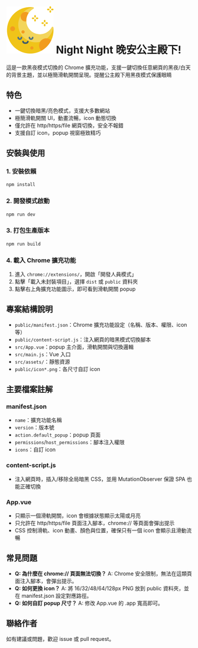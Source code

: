 # ![主畫面](public/icon128.png) Night Night 晚安公主殿下!

這是一款黑夜模式切換的 Chrome 擴充功能，支援一鍵切換任意網頁的黑夜/白天的背景主題，並以極簡滑軌開關呈現。提醒公主殿下用黑夜模式保護眼睛

## 特色
- 一鍵切換暗黑/亮色模式，支援大多數網站
- 極簡滑軌開關 UI，動畫流暢，icon 動態切換
- 僅允許在 http/https/file 網頁切換，安全不報錯
- 支援自訂 icon，popup 視窗極致精巧

## 安裝與使用

### 1. 安裝依賴
```sh
npm install
```

### 2. 開發模式啟動
```sh
npm run dev
```

### 3. 打包生產版本
```sh
npm run build
```

### 4. 載入 Chrome 擴充功能
1. 進入 `chrome://extensions/`，開啟「開發人員模式」
2. 點擊「載入未封裝項目」，選擇 `dist` 或 `public` 資料夾
3. 點擊右上角擴充功能圖示，即可看到滑軌開關 popup

## 專案結構說明

- `public/manifest.json`：Chrome 擴充功能設定（名稱、版本、權限、icon 等）
- `public/content-script.js`：注入網頁的暗黑模式切換腳本
- `src/App.vue`：popup 主介面，滑軌開關與切換邏輯
- `src/main.js`：Vue 入口
- `src/assets/`：靜態資源
- `public/icon*.png`：各尺寸自訂 icon

## 主要檔案註解

### manifest.json
- `name`：擴充功能名稱
- `version`：版本號
- `action.default_popup`：popup 頁面
- `permissions`/`host_permissions`：腳本注入權限
- `icons`：自訂 icon

### content-script.js
- 注入網頁時，插入/移除全局暗黑 CSS，並用 MutationObserver 保證 SPA 也能正確切換

### App.vue
- 只顯示一個滑軌開關，icon 會根據狀態顯示太陽或月亮
- 只允許在 http/https/file 頁面注入腳本，chrome:// 等頁面會彈出提示
- CSS 控制滑軌、icon 動畫、顏色與位置，確保只有一個 icon 會顯示且滑動流暢

## 常見問題

- **Q: 為什麼在 chrome:// 頁面無法切換？**
  A: Chrome 安全限制，無法在這類頁面注入腳本，會彈出提示。
- **Q: 如何更換 icon？**
  A: 將 16/32/48/64/128px PNG 放到 public 資料夾，並在 manifest.json 設定對應路徑。
- **Q: 如何自訂 popup 尺寸？**
  A: 修改 App.vue 的 .app 寬高即可。

## 聯絡作者
如有建議或問題，歡迎 issue 或 pull request。
